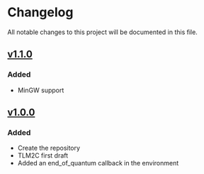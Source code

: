 # Changelog
All notable changes to this project will be documented in this file.

## [v1.1.0]
### Added
* MinGW support

## [v1.0.0]
### Added
* Create the repository
* TLM2C first draft
* Added an end_of_quantum callback in the environment

[v1.1.0]: http://git.greensocs.com/tlm/tlm2c/compare/v1.0.0...v1.1.0
[v1.0.0]: http://git.greensocs.com/tlm/tlm2c/commits/v1.0.0
